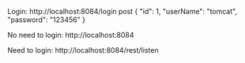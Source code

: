 Login:
http://localhost:8084/login
post
{
	"id": 1,
	"userName": "tomcat",
	"password": "123456"
}

No need to login:
http://localhost:8084

Need to login:
http://localhost:8084/rest/listen